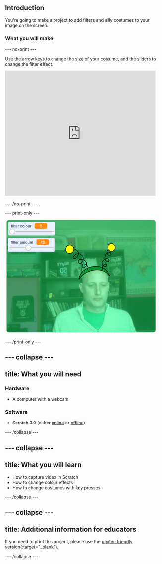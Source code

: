 ## Introduction

You're going to make a project to add filters and silly costumes to your image on the screen.

### What you will make

--- no-print ---

Use the arrow keys to change the size of your costume, and the sliders to change the filter effect.

<iframe src="https://scratch.mit.edu/projects/381995604/embed" allowtransparency="true" width="485" height="402" frameborder="0" scrolling="no" allowfullscreen></iframe>

--- /no-print ---

--- print-only ---

![Complete project](images/final.png)

--- /print-only ---

--- collapse ---
---
title: What you will need
---

### Hardware

+ A computer with a webcam

### Software

+ Scratch 3.0 (either [online](https://rpf.io/scratchon) or [offline](https://rpf.io/scratchoff))

--- /collapse ---

--- collapse ---
---
title: What you will learn
---

- How to capture video in Scratch
- How to change colour effects
- How to change costumes with key presses

--- /collapse ---

--- collapse ---
---
title: Additional information for educators
---

If you need to print this project, please use the [printer-friendly version](https://projects.raspberrypi.org/en/projects/scratchchat-filters/print){:target="_blank"}.

--- /collapse ---
